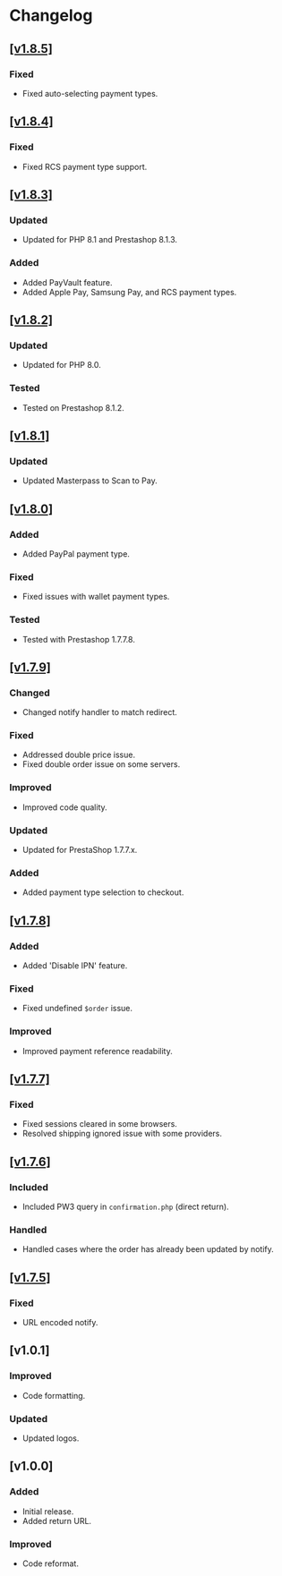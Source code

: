 # Changelog

## [[v1.8.5]](https://github.com/Paygate/PayWeb_PrestaShop/releases/tag/v1.8.5)

### Fixed

- Fixed auto-selecting payment types.

## [[v1.8.4]](https://github.com/Paygate/PayWeb_PrestaShop/releases/tag/v1.8.4)

### Fixed

- Fixed RCS payment type support.

## [[v1.8.3]](https://github.com/Paygate/PayWeb_PrestaShop/releases/tag/v1.8.3)

### Updated

- Updated for PHP 8.1 and Prestashop 8.1.3.

### Added

- Added PayVault feature.
- Added Apple Pay, Samsung Pay, and RCS payment types.

## [[v1.8.2]](https://github.com/Paygate/PayWeb_PrestaShop/releases/tag/v1.8.2)

### Updated

- Updated for PHP 8.0.

### Tested

- Tested on Prestashop 8.1.2.

## [[v1.8.1]](https://github.com/Paygate/PayWeb_PrestaShop/releases/tag/v1.8.1)

### Updated

- Updated Masterpass to Scan to Pay.

## [[v1.8.0]](https://github.com/Paygate/PayWeb_PrestaShop/releases/tag/v1.8.0)

### Added

- Added PayPal payment type.

### Fixed

- Fixed issues with wallet payment types.

### Tested

- Tested with Prestashop 1.7.7.8.

## [[v1.7.9]](https://github.com/Paygate/PayWeb_PrestaShop/releases/tag/v1.7.9)

### Changed

- Changed notify handler to match redirect.

### Fixed

- Addressed double price issue.
- Fixed double order issue on some servers.

### Improved

- Improved code quality.

### Updated

- Updated for PrestaShop 1.7.7.x.

### Added

- Added payment type selection to checkout.

## [[v1.7.8]](https://github.com/Paygate/PayWeb_PrestaShop/releases/tag/v1.7.8)

### Added

- Added 'Disable IPN' feature.

### Fixed

- Fixed undefined `$order` issue.

### Improved

- Improved payment reference readability.

## [[v1.7.7]](https://github.com/Paygate/PayWeb_PrestaShop/releases/tag/v1.7.7)

### Fixed

- Fixed sessions cleared in some browsers.
- Resolved shipping ignored issue with some providers.

## [[v1.7.6]](https://github.com/Paygate/PayWeb_PrestaShop/releases/tag/v1.7.6)

### Included

- Included PW3 query in `confirmation.php` (direct return).

### Handled

- Handled cases where the order has already been updated by notify.

## [[v1.7.5]](https://github.com/Paygate/PayWeb_PrestaShop/releases/tag/v1.7.5)

### Fixed

- URL encoded notify.

## [v1.0.1]

### Improved

- Code formatting.

### Updated

- Updated logos.

## [v1.0.0]

### Added

- Initial release.
- Added return URL.

### Improved

- Code reformat.
